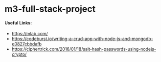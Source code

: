 # m3-full-stack-project

#### Useful Links:
* https://mlab.com/
* https://codeburst.io/writing-a-crud-app-with-node-js-and-mongodb-e0827cbbdafb
* https://ciphertrick.com/2016/01/18/salt-hash-passwords-using-nodejs-crypto/

